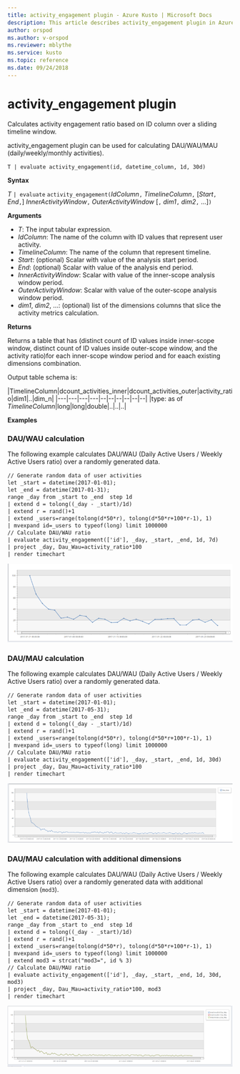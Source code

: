 ```yaml
---
title: activity_engagement plugin - Azure Kusto | Microsoft Docs
description: This article describes activity_engagement plugin in Azure Kusto.
author: orspod
ms.author: v-orspod
ms.reviewer: mblythe
ms.service: kusto
ms.topic: reference
ms.date: 09/24/2018
---
```

# activity_engagement plugin

Calculates activity engagement ratio based on ID column over a sliding timeline window.

activity_engagement plugin can be used for calculating DAU/WAU/MAU (daily/weekly/monthly activities).

    T | evaluate activity_engagement(id, datetime_column, 1d, 30d)

**Syntax**

*T* `| evaluate` `activity_engagement(`*IdColumn*`,` *TimelineColumn*`,` [*Start*`,` *End*`,`] *InnerActivityWindow*`,` *OuterActivityWindow* [`,` *dim1*`,` *dim2*`,` ...]`)`

**Arguments**

* *T*: The input tabular expression.
* *IdColumn*: The name of the column with ID values that represent user activity. 
* *TimelineColumn*: The name of the column that represent timeline.
* *Start*: (optional) Scalar with value of the analysis start period.
* *End*: (optional) Scalar with value of the analysis end period.
* *InnerActivityWindow*: Scalar with value of the inner-scope analysis window period.
* *OuterActivityWindow*: Scalar with value of the outer-scope analysis window period.
* *dim1*, *dim2*, ...: (optional) list of the dimensions columns that slice the activity metrics calculation.

**Returns**

Returns a table that has (distinct count of ID values inside inner-scope window, distinct count of ID values inside outer-scope window, and the activity ratio)for each inner-scope window period and for eaach existing dimensions combination.

Output table schema is:

|TimelineColumn|dcount_activities_inner|dcount_activities_outer|activity_ratio|dim1|..|dim_n|
|---|---|---|---|--|--|--|--|--|--|
|type: as of *TimelineColumn*|long|long|double|..|..|..|


**Examples**

### DAU/WAU calculation

The following example calculates DAU/WAU (Daily Active Users / Weekly Active Users ratio) over a randomly generated data.

```kusto
// Generate random data of user activities
let _start = datetime(2017-01-01);
let _end = datetime(2017-01-31);
range _day from _start to _end  step 1d
| extend d = tolong((_day - _start)/1d)
| extend r = rand()+1
| extend _users=range(tolong(d*50*r), tolong(d*50*r+100*r-1), 1) 
| mvexpand id=_users to typeof(long) limit 1000000
// Calculate DAU/WAU ratio
| evaluate activity_engagement(['id'], _day, _start, _end, 1d, 7d)
| project _day, Dau_Wau=activity_ratio*100 
| render timechart 
```

![](./images/queries/activity-engagement-dau-wau.png)

### DAU/MAU calculation

The following example calculates DAU/WAU (Daily Active Users / Weekly Active Users ratio) over a randomly generated data.

```kusto
// Generate random data of user activities
let _start = datetime(2017-01-01);
let _end = datetime(2017-05-31);
range _day from _start to _end  step 1d
| extend d = tolong((_day - _start)/1d)
| extend r = rand()+1
| extend _users=range(tolong(d*50*r), tolong(d*50*r+100*r-1), 1) 
| mvexpand id=_users to typeof(long) limit 1000000
// Calculate DAU/MAU ratio
| evaluate activity_engagement(['id'], _day, _start, _end, 1d, 30d)
| project _day, Dau_Mau=activity_ratio*100 
| render timechart 
```

![](./images/queries/activity-engagement-dau-mau.png)

### DAU/MAU calculation with additional dimensions

The following example calculates DAU/WAU (Daily Active Users / Weekly Active Users ratio) over a randomly generated data with additional dimension (`mod3`).

```kusto
// Generate random data of user activities
let _start = datetime(2017-01-01);
let _end = datetime(2017-05-31);
range _day from _start to _end  step 1d
| extend d = tolong((_day - _start)/1d)
| extend r = rand()+1
| extend _users=range(tolong(d*50*r), tolong(d*50*r+100*r-1), 1) 
| mvexpand id=_users to typeof(long) limit 1000000
| extend mod3 = strcat("mod3=", id % 3)
// Calculate DAU/MAU ratio
| evaluate activity_engagement(['id'], _day, _start, _end, 1d, 30d, mod3)
| project _day, Dau_Mau=activity_ratio*100, mod3 
| render timechart 
```

![](./images/queries/activity-engagement-dau-mau-mod3.png)
